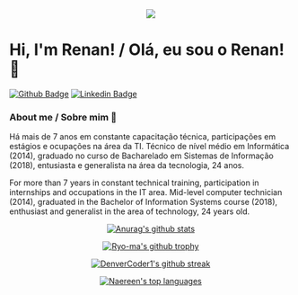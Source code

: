 <div align="center"> 

<img src="https://media-exp1.licdn.com/dms/image/C4D16AQEr5LJGzyO40A/profile-displaybackgroundimage-shrink_200_800/0/1594411235767?e=1625702400&v=beta&t=A3B7e7KgLieZjxr1S7bjAROAotOvSCfXGugPA8VOpoU">

</div>

# Hi, I'm Renan! / Olá, eu sou o Renan! 👋

[![Github Badge](https://img.shields.io/badge/-Github-000?style=flat-square&logo=Github&logoColor=white&link=https://github.com/RenanBorba)](https://github.com/RenanBorba)
[![Linkedin Badge](https://img.shields.io/badge/-LinkedIn-blue?style=flat-square&logo=Linkedin&logoColor=white&link=https://www.linkedin.com/in/renan-borba-95b294a3/)](https://www.linkedin.com/in/renan-borba-95b294a3/)


### About me / Sobre mim 🚀
Há mais de 7 anos em constante capacitação técnica, participações em estágios e ocupações na área da TI. Técnico de nível médio em Informática (2014), graduado no curso de Bacharelado em Sistemas de Informação (2018), entusiasta e generalista na área da tecnologia, 24 anos. <br>

For more than 7 years in constant technical training, participation in internships and occupations in the IT area. Mid-level computer technician (2014), graduated in the Bachelor of Information Systems course (2018), enthusiast and generalist in the area of technology, 24 years old.

<div align="center"> 
  
[![Anurag's github stats](https://github-readme-stats.vercel.app/api?username=RenanBorba)](https://github.com/anuraghazra/github-readme-stats)

[![Ryo-ma's github trophy](https://github-profile-trophy.vercel.app/?username=Naereen&row=1)](https://github.com/ryo-ma/github-profile-trophy)

[![DenverCoder1's github streak](https://github-readme-streak-stats.herokuapp.com/?user=RenanBorba)](https://github.com/DenverCoder1/github-readme-streak-stats)

[![Naereen's top languages](https://github-readme-stats.vercel.app/api/top-langs/?username=RenanBorba)](https://github.com/RenanBorba/github-readme-stats)

</div>
